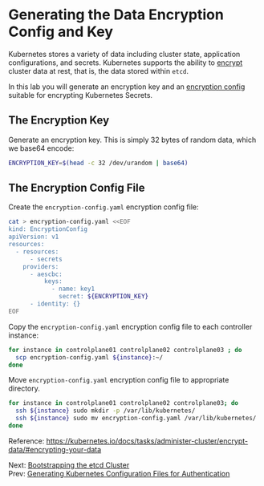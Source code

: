 # Generating the Data Encryption Config and Key

Kubernetes stores a variety of data including cluster state, application configurations, and secrets. Kubernetes supports the ability to [encrypt](https://kubernetes.io/docs/tasks/administer-cluster/encrypt-data) cluster data at rest, that is, the data stored within `etcd`.

In this lab you will generate an encryption key and an [encryption config](https://kubernetes.io/docs/tasks/administer-cluster/encrypt-data/#understanding-the-encryption-at-rest-configuration) suitable for encrypting Kubernetes Secrets.

## The Encryption Key

[//]: # (host:controlplane01)

Generate an encryption key. This is simply 32 bytes of random data, which we base64 encode:

```bash
ENCRYPTION_KEY=$(head -c 32 /dev/urandom | base64)
```

## The Encryption Config File

Create the `encryption-config.yaml` encryption config file:

```bash
cat > encryption-config.yaml <<EOF
kind: EncryptionConfig
apiVersion: v1
resources:
  - resources:
      - secrets
    providers:
      - aescbc:
          keys:
            - name: key1
              secret: ${ENCRYPTION_KEY}
      - identity: {}
EOF
```

Copy the `encryption-config.yaml` encryption config file to each controller instance:

```bash
for instance in controlplane01 controlplane02 controlplane03 ; do
  scp encryption-config.yaml ${instance}:~/
done
```

Move `encryption-config.yaml` encryption config file to appropriate directory.

```bash
for instance in controlplane01 controlplane02 controlplane03; do
  ssh ${instance} sudo mkdir -p /var/lib/kubernetes/
  ssh ${instance} sudo mv encryption-config.yaml /var/lib/kubernetes/
done
```

Reference: https://kubernetes.io/docs/tasks/administer-cluster/encrypt-data/#encrypting-your-data

Next: [Bootstrapping the etcd Cluster](07-bootstrapping-etcd.md)<br>
Prev: [Generating Kubernetes Configuration Files for Authentication](05-kubernetes-configuration-files.md)
